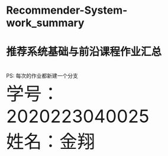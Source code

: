 # Recommender-System-work_summary
<h1>推荐系统基础与前沿课程作业汇总 </h1></br>
PS: 每次的作业都新建一个分支<br>
<font size="10">学号：2020223040025</font></br>
<font size="10">姓名：金翔</font>
